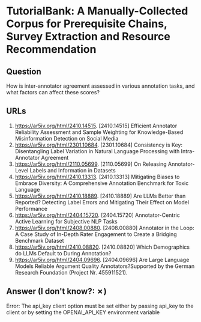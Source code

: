 # TutorialBank: A Manually-Collected Corpus for Prerequisite Chains, Survey Extraction and Resource Recommendation

## Question

How is inter-annotator agreement assessed in various annotation tasks, and what factors can affect these scores?

## URLs

1. https://ar5iv.org/html/2410.14515. [2410.14515] Efficient Annotator Reliability Assessment and Sample Weighting for Knowledge-Based Misinformation Detection on Social Media
2. https://ar5iv.org/html/2301.10684. [2301.10684] Consistency is Key: Disentangling Label Variation in Natural Language Processing with Intra-Annotator Agreement
3. https://ar5iv.org/html/2110.05699. [2110.05699] On Releasing Annotator-Level Labels and Information in Datasets
4. https://ar5iv.org/html/2410.13313. [2410.13313] Mitigating Biases to Embrace Diversity: A Comprehensive Annotation Benchmark for Toxic Language
5. https://ar5iv.org/html/2410.18889. [2410.18889] Are LLMs Better than Reported? Detecting Label Errors and Mitigating Their Effect on Model Performance
6. https://ar5iv.org/html/2404.15720. [2404.15720] Annotator-Centric Active Learning for Subjective NLP Tasks
7. https://ar5iv.org/html/2408.00880. [2408.00880] Annotator in the Loop: A Case Study of In-Depth Rater Engagement to Create a Bridging Benchmark Dataset
8. https://ar5iv.org/html/2410.08820. [2410.08820] Which Demographics do LLMs Default to During Annotation?
9. https://ar5iv.org/html/2404.09696. [2404.09696] Are Large Language Models Reliable Argument Quality Annotators?Supported by the German Research Foundation (Project Nr. 455911521).

## Answer (I don't know?: ✗)

Error: The api_key client option must be set either by passing api_key to the client or by setting the OPENAI_API_KEY environment variable